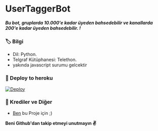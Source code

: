 # UserTaggerBot
_**Bu bot, gruplarda 10.000'e kadar üyeden bahsedebilir ve kanallarda 200'e kadar üyeden bahsedebilir. !**_

### 🏷 Bilgi
- Dil: Python.
- Telgraf Kütüphanesi: Telethon.
- yakında javascript surumu gelcektir

### 🚀 Deploy to heroku
[![Deploy](https://www.herokucdn.com/deploy/button.svg)](https://heroku.com/deploy?template=https://github.com/newname58q/tagger)

### 🎯 Krediler ve Diğer
- [Ben](https://github.com/newname58q) bu Proje için ;)

**Beni Github'dan takip etmeyi unutmayın ✌️**
